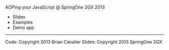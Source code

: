 AOPing your JavaScript @ SpringOne 2GX 2013

* Slides
* Examples
* Demo app

---

Code: Copyright 2013 Brian Cavalier
Slides: Copyright 2013 SpringOne 2GX